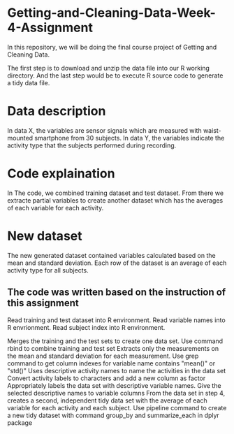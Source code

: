 # Getting-and-Cleaning-Data-Week-4-Assignment
In this repository, we will be doing the final course project of Getting and Cleaning Data.

The first step is to download and unzip the data file into our R working directory.
And the last step would be to execute R source code to generate a tidy data file.

# Data description
In data X, the variables are sensor signals which are measured with waist-mounted smartphone from 30 subjects. In data Y, the variables indicate the activity type that the subjects performed during recording.

# Code explaination
In The code, we combined training dataset and test dataset. From there we extracte partial variables to create another dataset which has the averages of each variable for each activity.

# New dataset
The new generated dataset contained variables calculated based on the mean and standard deviation. Each row of the dataset is an average of each activity type for all subjects.

## The code was written based on the instruction of this assignment
Read training and test dataset into R environment. Read variable names into R envrionment. Read subject index into R environment.

Merges the training and the test sets to create one data set. Use command rbind to combine training and test set
Extracts only the measurements on the mean and standard deviation for each measurement. Use grep command to get column indexes for variable name contains "mean()" or "std()"
Uses descriptive activity names to name the activities in the data set Convert activity labels to characters and add a new column as factor
Appropriately labels the data set with descriptive variable names. Give the selected descriptive names to variable columns
From the data set in step 4, creates a second, independent tidy data set with the average of each variable for each activity and each subject. Use pipeline command to create a new tidy dataset with command group_by and summarize_each in dplyr package
